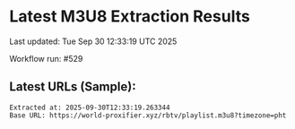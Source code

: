 # Latest M3U8 Extraction Results

Last updated: Tue Sep 30 12:33:19 UTC 2025

Workflow run: #529

## Latest URLs (Sample):
```
Extracted at: 2025-09-30T12:33:19.263344
Base URL: https://world-proxifier.xyz/rbtv/playlist.m3u8?timezone=pht

```
